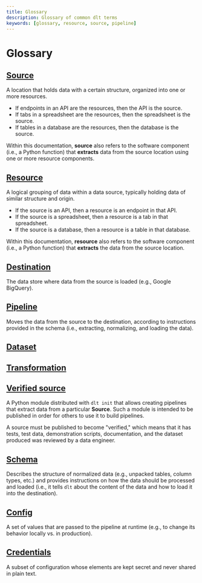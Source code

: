 ```yaml
---
title: Glossary
description: Glossary of common dlt terms
keywords: [glossary, resource, source, pipeline]
---
```


# Glossary

## [Source](source)

A location that holds data with a certain structure, organized into one or more resources.

- If endpoints in an API are the resources, then the API is the source.
- If tabs in a spreadsheet are the resources, then the spreadsheet is the source.
- If tables in a database are the resources, then the database is the source.

Within this documentation, **source** also refers to the software component (i.e., a Python function)
that **extracts** data from the source location using one or more resource components.

## [Resource](resource)

A logical grouping of data within a data source, typically holding data of similar structure and
origin.

- If the source is an API, then a resource is an endpoint in that API.
- If the source is a spreadsheet, then a resource is a tab in that spreadsheet.
- If the source is a database, then a resource is a table in that database.

Within this documentation, **resource** also refers to the software component (i.e., a Python function)
that **extracts** the data from the source location.

## [Destination](../dlt-ecosystem/destinations)

The data store where data from the source is loaded (e.g., Google BigQuery).

## [Pipeline](pipeline)

Moves the data from the source to the destination, according to instructions provided in the schema
(i.e., extracting, normalizing, and loading the data).

## [Dataset](dataset)


## [Transformation](transformation)


## [Verified source](../walkthroughs/add-a-verified-source)

A Python module distributed with `dlt init` that allows creating pipelines that extract data from a
particular **Source**. Such a module is intended to be published in order for others to use it to
build pipelines.

A source must be published to become "verified," which means that it has tests, test data,
demonstration scripts, documentation, and the dataset produced was reviewed by a data engineer.

## [Schema](schema)

Describes the structure of normalized data (e.g., unpacked tables, column types, etc.) and provides
instructions on how the data should be processed and loaded (i.e., it tells `dlt` about the content
of the data and how to load it into the destination).

## [Config](credentials/setup#secretstoml-and-configtoml)

A set of values that are passed to the pipeline at runtime (e.g., to change its behavior locally vs.
in production).

## [Credentials](credentials/complex_types)

A subset of configuration whose elements are kept secret and never shared in plain text.

